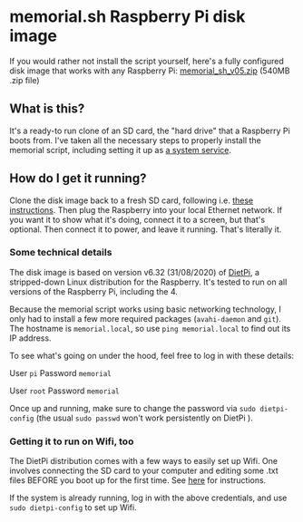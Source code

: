 # memorial.sh Raspberry Pi disk image

If you would rather not install the script yourself, here's a fully configured disk image that works with any Raspberry Pi: [memorial_sh_v05.zip](https://christiansievers.info/files/memorial_sh_v05.zip) (540MB .zip file)

## What is this?

It's a ready-to run clone of an SD card, the "hard drive" that a Raspberry Pi boots from. I've taken all the necessary steps to properly install the memorial script, including setting it up as [a system service](how_to_make_run_as_system_service.md). 

## How do I get it running?

Clone the disk image back to a fresh SD card, following i.e. [these instructions](https://www.raspberrypi.org/documentation/installation/installing-images/README.md). Then plug the Raspberry into your local Ethernet network. If you want it to show what it's doing, connect it to a screen, but that's optional. Then connect it to power, and leave it running. That's literally it. 


### Some technical details

The disk image is based on version v6.32 (31/08/2020) of [DietPi](https://dietpi.com/), a stripped-down Linux distribution for the Raspberry. It's tested to run on all versions of the Raspberry Pi, including the 4.

Because the memorial script works using basic networking technology, I only had to install a few more required packages (`avahi-daemon` and `git`). The hostname is `memorial.local`, so use `ping memorial.local` to find out its IP address. 

To see what's going on under the hood, feel free to log in with these details:

User `pi` 
Password `memorial`

User `root`
Password `memorial`

Once up and running, make sure to change the password via  `sudo dietpi-config` (the usual `sudo passwd` won't work persistently on DietPi ).  

### Getting it to run on Wifi, too

The DietPi distribution comes with a few ways to easily set up Wifi. One involves connecting the SD card to your computer and editing some .txt files BEFORE you boot up for the first time. See [here](https://dietpi.com/phpbb/viewtopic.php?t=9) for instructions. 

If the system is already running, log in with the above credentials, and use `sudo dietpi-config` to set up Wifi.
